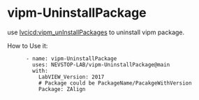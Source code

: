 # vipm-UninstallPackage

use [lvcicd:vipm_unInstallPackages](https://github.com/LV-APT/lvCICD/blob/main/docs/Operation-List.md#vipm_buildvipackage--build-vipm-library) to uninstall vipm package.

How to Use it:

```
      - name: vipm-UninstallPackage
        uses: NEVSTOP-LAB/vipm-UninstallPackage@main
        with:
          LabVIEW_Version: 2017
          # Package could be PackageName/PacakgeWithVersion
          Package: ZAlign
```
